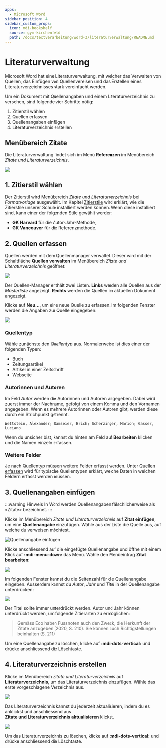 ```yaml
---
apps:
  - Microsoft Word
sidebar_position: 4
sidebar_custom_props:
  icon: mdi-bookshelf
  source: gym-kirchenfeld
  path: /docs/textverarbeitung/word-3/literaturverwaltung/README.md
---
```


# Literaturverwaltung



Microsoft Word hat eine Literaturverwaltung, mit welcher das Verwalten von Quellen, das Einfügen von Quellenvereisen und das Erstellen eines Literaturverzeichnisses stark vereinfacht werden.

Um ein Dokument mit Quellenangaben und einem Literaturverzeichnis zu versehen, sind folgende vier Schritte nötig:

1. Zitierstil wählen
2. Quellen erfassen
3. Quellenangaben einfügen
4. Literaturverzeichnis erstellen

## Menübereich Zitate

Die Literaturverwaltung findet sich im Menü __Referenzen__ im Menübereich _Zitate und Literaturverzeichnis_.

![](./menuebereich-zitate.png)


## 1. Zitierstil wählen

Der Zitierstil wird Menübereich _Zitate und Literaturverzeichnis_ bei _Formatvorlage_ ausgewählt. Im Kapitel [Zitierstile](../zitierstile/) wird erklärt, wie die Zitierstile unserer Schule installiert werden können. Wenn diese installiert sind, kann einer der folgenden Stile gewählt werden: 

- **GK Harvard** für die Autor-Jahr-Methode,
- **GK Vancouver** für die Referenzmethode.


## 2. Quellen erfassen

Quellen werden mit dem Quellenmanager verwaltet. Dieser wird mit der Schaltfläche __Quellen&nbsp;verwalten__ im Menübereich _Zitate und Literaturverzeichnis_ geöffnet:

![](./quellen-manager.png)

Der Quellen-Manager enthält zwei Listen. **Links** werden alle Quellen aus der *Masterliste* angezeigt.  **Rechts** werden die Quellen im aktuellen Dokument angezeigt.

Klicke auf __Neu…__, um eine neue Quelle zu erfassen. Im folgenden Fenster werden die Angaben zur Quelle eingegeben:

![](./quelle-bearbeiten.png)

### Quellentyp

Wähle zunächste den _Quellentyp_ aus. Normalerweise ist dies einer der folgenden Typen:

- Buch
- Zeitungsartikel
- Artikel in einer Zeitschrift
- Webseite

### Autorinnen und Autoren

Im Feld _Autor_ werden die Autorinnen und Autoren angegeben. Dabei wird zuerst immer der Nachname, gefolgt von einem Komma und den Vornamen angegeben. Wenn es mehrere Autorinnen oder Autoren gibt, werden diese durch ein Strichpunkt getrennt.

`Wettstein, Alexander; Ramseier, Erich; Scherzinger, Marion; Gasser, Luciano`

Wenn du unsicher bist, kannst du hinten am Feld auf __Bearbeiten__ klicken und die Namen einzeln erfassen.

### Weitere Felder

Je nach Quellentyp müssen weitere Felder erfasst werden. Unter [Quellen erfassen](../quellen-erfassen/) wird für typische Quellentypen erklärt, welche Daten in welchen Feldern erfasst werden müssen.

## 3. Quellenangaben einfügen

:::warning Hinweis
In Word werden Quellenangaben fälschlicherweise als «Zitate» bezeichnet.
:::

Klicke im Menübereich _Zitate und Literaturverzeichnis_ auf __Zitat einfügen__, um eine **Quellenangabe** einzufügen. Wähle aus der Liste die Quelle aus, auf welche du verweisen möchtest.

![Quellenangabe einfügen](./quellenangabe-einfuegen.png)

Klicke anschliessend auf die eingefügte Quellenangabe und öffne mit einem Klick auf __:mdi-menu-down:__ das Menü. Wähle den Menüeintrag __Zitat bearbeiten__:

![](./quellenangabe-menue.png)

Im folgenden Fenster kannst du die Seitenzahl für die Quellenangabe eingeben. Ausserdem kannst du  _Autor_, _Jahr_ und _Titel_ in der Quellenangabe unterdrücken:

![](./quellenangabe-bearbeiten.png)

Der Titel sollte immer unterdrückt werden. Autor und Jahr können unterdrückt werden, um folgende Zitierarten zu ermöglichen:

> Gemäss Eco haben Fussnoten auch den Zweck, die Herkunft der Zitate anzugeben (2020, S. 210). Sie können auch Richtigstellungen beinhalten (S. 211)

Um eine Quellenangabe zu löschen, klicke auf __:mdi-dots-vertical:__ und drücke anschliessend die Löschtaste.

## 4. Literaturverzeichnis erstellen

Klicke im Menübereich _Zitate und Literaturverzeichnis_ auf __Literaturverzeichnis__, um das Literaturverzeichnis einzufügen. Wähle das erste vorgeschlagene Verzeichnis aus.

![](./literaturverzeichnis-erstellen.png)

Das Literaturverzeichnis kannst du jederzeit aktualisieren, indem du es anklickst und anschliessend aus __Zitate&nbsp;und&nbsp;Literaturverzeichnis&nbsp;aktualisieren__ klickst.

![](./literaturverzeichnis.png)

Um das Literaturverzeichnis zu löschen, klicke auf __:mdi-dots-vertical:__ und drücke anschliessend die Löschtaste.
